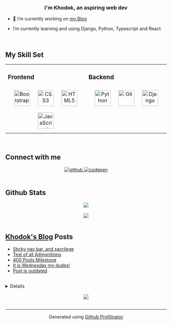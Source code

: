 ### <div align="center">I'm Khodok, an aspiring web dev</div>  


- 🔭 I’m currently working on [my Blog](https://github.com/Khoding/khoBlog)  


- I’m currently learning and using Django, Python, Typescript and React


<br/>  


## My Skill Set  
<table><tr><td valign="top" width="50%">



### Frontend  
<div align="center">  
<img style="margin: 10px" src="https://profilinator.rishav.dev/skills-assets/bootstrap-plain.svg" alt="Bootstrap" height="50" />  
<img style="margin: 10px" src="https://profilinator.rishav.dev/skills-assets/css3-original-wordmark.svg" alt="CSS3" height="50" />  
<img style="margin: 10px" src="https://profilinator.rishav.dev/skills-assets/html5-original-wordmark.svg" alt="HTML5" height="50" />  
<img style="margin: 10px" src="https://profilinator.rishav.dev/skills-assets/javascript-original.svg" alt="JavaScript" height="50" />  
</div>

</td><td valign="top" width="50%">

### Backend  
<div align="center">  
<img style="margin: 10px" src="https://profilinator.rishav.dev/skills-assets/python-original.svg" alt="Python" height="50" />  
<img style="margin: 10px" src="https://profilinator.rishav.dev/skills-assets/git-scm-icon.svg" alt="Git" height="50" />  
<img style="margin: 10px" src="https://profilinator.rishav.dev/skills-assets/django-original.svg" alt="Django" height="50" />  
</div>

</td></tr></table>  

<br/>  


## Connect with me  
<div align="center">
<a href="https://github.com/Khoding" target="_blank">
<img src=https://img.shields.io/badge/github-%2324292e.svg?&style=for-the-badge&logo=github&logoColor=white alt=github style="margin-bottom: 5px;" />
</a>
<a href="https://codepen.com/Khodok" target="_blank">
<img src=https://img.shields.io/badge/codepen-%23131417.svg?&style=for-the-badge&logo=codepen&logoColor=white alt=codepen style="margin-bottom: 5px;" />
</a>  
</div>  


<br/>  


## Github Stats  
<div align="center"><img src="https://github-readme-stats.vercel.app/api?username=Khoding&show_icons=true&count_private=true&hide_border=true" align="center" /></div>  

<br/>  

<div align="center"><img src="https://github-readme-streak-stats.herokuapp.com?user=Khoding&theme=shades-of-purple" align="center" /></div>

<br/>  


## [Khodok's Blog] Posts  
<!-- BLOG-POST-LIST:START -->
- [Sticky nav bar, and sacrilege](https://www.khodok.xyz/post/sticky-nav-bar-and-sacrilege/)
- [Test of all Admonitions](https://www.khodok.xyz/post/test-of-all-admonitions/)
- [400 Posts Milestone](https://www.khodok.xyz/post/400-posts-milestone/)
- [It is Wednesday my dudes!](https://www.khodok.xyz/post/it-is-wednesday-my-dudes-43/)
- [Post is outdated](https://www.khodok.xyz/post/post-is-outdated/)
<!-- BLOG-POST-LIST:END -->  

<br/>  

<details><div align="center"><img src="https://spotify-github-profile.vercel.app/api/view?uid=spotrut-j&cover_image=true&theme=default" /></div></details>  

<br/>  

<div align="center">
<img src="https://komarev.com/ghpvc/?username=Khoding&&style=flat-square" align="center" />
</div>  

<br />

----
<div align="center">Generated using <a href="https://profilinator.rishav.dev/" target="_blank">Github Profilinator</a></div>

[khodok's blog]: https://khoding.github.io/Khodirect/khoBlog "Khodok's Blog"

